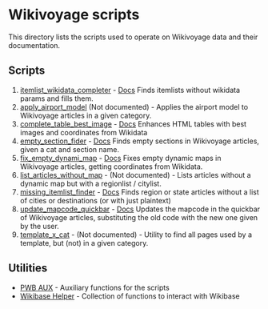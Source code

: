 # Wikivoyage scripts

This directory lists the scripts used to operate on Wikivoyage data and their documentation.

## Scripts

1. [itemlist_wikidata_completer](itemlist_wikidata_completer.py) - [Docs](MissingItemlistFinder.md) Finds itemlists without wikidata params and fills them.
2. [apply_airport_model](archive/apply_airport_model.py) (Not documented) - Applies the airport model to Wikivoyage articles in a given category.
3. [complete_table_best_image](complete_table_best_image.py) - [Docs](CompleteTableBestImage.md) Enhances HTML tables with best images and coordinates from Wikidata
4. [empty_section_fider](empty_section_finder.py) - [Docs](EmptySectionFinder.md) Finds empty sections in Wikivoyage articles, given a cat and section name.
5. [fix_empty_dynami_map](fix_empty_dynamic_map.py) - [Docs](FixEmptyDynamicMap.md)  Fixes empty dynamic maps in Wikivoyage articles, getting coordinates from Wikidata.
6. [list_articles_without_map](list_articles_without_map.py) - (Not documented) - Lists articles without a dynamic map but with a regionlist / citylist.
7. [missing_itemlist_finder](missing_itemlist_finder.py) - [Docs](MissingItemlistFinder.md) Finds region or state articles without a list of cities or destinations (or with just plaintext)
8. [update_mapcode_quickbar](update_mapcode_quickbar.py) - [Docs](UpdateMapcodeQuickbar.md) Updates the mapcode in the quickbar of Wikivoyage articles, substituting the old code with the new one given by the user.
9. [template_x_cat](template_x_cat.py) - (Not documented) - Utility to find all pages used by a template, but (not) in a given category.


## Utilities

- [PWB AUX](pwb_aux.py) - Auxiliary functions for the scripts
- [Wikibase Helper](WikibaseHelper.py) - Collection of functions to interact with Wikibase